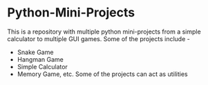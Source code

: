 # Python-Mini-Projects
This is a repository with multiple python mini-projects from a simple calculator to multiple GUI games.
Some of the projects include - 
- Snake Game
- Hangman Game
- Simple Calculator
- Memory Game, etc.
Some of the projects can act as utilities
